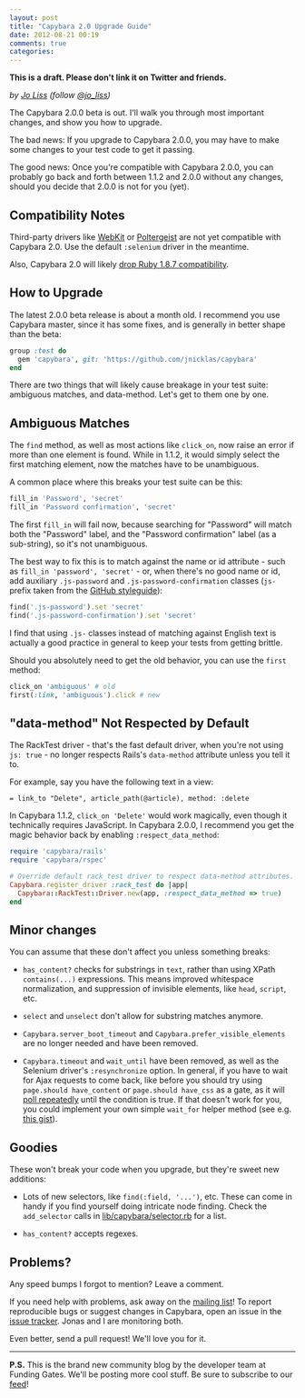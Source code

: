 ```yaml
---
layout: post
title: "Capybara 2.0 Upgrade Guide"
date: 2012-08-21 00:19
comments: true
categories:
---
```


**This is a draft. Please don't link it on Twitter and friends.**

*by [Jo Liss](http://www.solitr.com/blog/) (follow [@jo_liss](https://twitter.com/jo_liss))*

The Capybara 2.0.0 beta is out. I'll walk you through most important changes,
and show you how to upgrade.

The bad news: If you upgrade to Capybara 2.0.0, you may have to make some
changes to your test code to get it passing.

The good news: Once you're compatible with Capybara 2.0.0, you can probably go
back and forth between 1.1.2 and 2.0.0 without any changes, should you decide
that 2.0.0 is not for you (yet).

## Compatibility Notes

Third-party drivers like
[WebKit](https://github.com/thoughtbot/capybara-webkit) or
[Poltergeist](https://github.com/jonleighton/poltergeist) are not yet
compatible with Capybara 2.0. Use the default `:selenium` driver in the
meantime.

Also, Capybara 2.0 will likely
[drop Ruby 1.8.7 compatibility](https://groups.google.com/d/msg/ruby-capybara/hjnT4aYMi4I/PsY-D_bXJhEJ).

## How to Upgrade

The latest 2.0.0 beta release is about a month old. I recommend you use
Capybara master, since it has some fixes, and is generally in better shape
than the beta:

```ruby Gemfile
group :test do
  gem 'capybara', git: 'https://github.com/jnicklas/capybara'
end
```

There are two things that will likely cause breakage in your test suite:
ambiguous matches, and data-method. Let's get to them one by one.

## Ambiguous Matches

The `find` method, as well as most actions like `click_on`, now raise an error
if more than one element is found. While in 1.1.2, it would simply select the
first matching element, now the matches have to be unambiguous.

A common place where this breaks your test suite can be this:

```ruby
fill_in 'Password', 'secret'
fill_in 'Password confirmation', 'secret'
```

The first `fill_in` will fail now, because searching for "Password" will match
both the "Password" label, and the "Password confirmation" label (as a
sub-string), so it's not unambiguous.

The best way to fix this is to match against the name or id attribute - such
as `fill_in 'password', 'secret'` - or, when there's no good name or id, add
auxiliary `.js-password` and `.js-password-confirmation` classes (`js-` prefix
taken from the [GitHub styleguide](https://github.com/styleguide/javascript)):

```ruby
find('.js-password').set 'secret'
find('.js-password-confirmation').set 'secret'
```

I find that using `.js-` classes instead of matching against English text is
actually a good practice in general to keep your tests from getting brittle.

Should you absolutely need to get the old behavior, you can use the `first`
method:

```ruby
click_on 'ambiguous' # old
first(:link, 'ambiguous').click # new
```

## "data-method" Not Respected by Default

The RackTest driver - that's the fast default driver, when you're not using
`js: true` - no longer respects Rails's `data-method` attribute unless you
tell it to.

For example, say you have the following text in a view:

```haml
= link_to "Delete", article_path(@article), method: :delete
```

In Capybara 1.1.2, `click_on 'Delete'` would work magically, even though it
technically requires JavaScript. In Capybara 2.0.0, I recommend you get the
magic behavior back by enabling `:respect_data_method`:

```ruby spec/support/capybara.rb
require 'capybara/rails'
require 'capybara/rspec'

# Override default rack_test driver to respect data-method attributes.
Capybara.register_driver :rack_test do |app|
  Capybara::RackTest::Driver.new(app, :respect_data_method => true)
end
```

## Minor changes

You can assume that these don't affect you unless something breaks:

* `has_content?` checks for substrings in `text`, rather than using XPath
  `contains(...)` expressions. This means improved whitespace normalization,
  and suppression of invisible elements, like `head`, `script`, etc.

* `select` and `unselect` don't allow for substring matches anymore.

* `Capybara.server_boot_timeout` and `Capybara.prefer_visible_elements` are no
  longer needed and have been removed.

* `Capybara.timeout` and `wait_until` have been removed, as well as the
  Selenium driver's `:resynchronize` option. In general, if you have to wait
  for Ajax requests to come back, like before you should try using
  `page.should have_content` or `page.should have_css` as a gate, as it will
  [poll repeatedly](https://github.com/jnicklas/capybara#asynchronous-javascript-ajax-and-friends)
  until the condition is true. If that doesn't work for you, you could
  implement your own simple `wait_for` helper method (see e.g.
  [this gist](https://gist.github.com/10c41024510ee9f235e0)).

## Goodies

These won't break your code when you upgrade, but they're sweet new additions:

* Lots of new selectors, like `find(:field, '...')`, etc. These can come in
  handy if you find yourself doing intricate node finding. Check the
  `add_selector` calls in
  [lib/capybara/selector.rb](https://github.com/jnicklas/capybara/blob/master/lib/capybara/selector.rb)
  for a list.

* `has_content?` accepts regexes.

## Problems?

Any speed bumps I forgot to mention? Leave a comment.

If you need help with problems, ask away on the
[mailing list](http://groups.google.com/group/ruby-capybara)!
To report reproducible bugs or suggest changes in Capybara,
open an issue in the
[issue tracker](https://github.com/jnicklas/capybara/issues).
Jonas and I are monitoring both.

Even better, send a pull request! We'll love you for it.

-------------------

**P.S.** This is the brand new community blog by the developer team at Funding
Gates. We'll be posting more cool stuff. Be sure to subscribe to our
[feed](http://techblog.fundinggates.com/atom.xml)!
